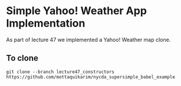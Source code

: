 # Simple Yahoo! Weather App Implementation

As part of lecture 47 we implemented a Yahoo! Weather map clone. 

## To clone

```
git clone --branch lecture47_constructors https://github.com/mottaquikarim/nycda_supersimple_babel_example
```

